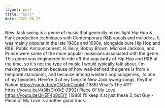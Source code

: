 ```yaml
---
layout: post
title: "557:"
date: 2022-06-27
---
```


New Jack swing is a genre of music that generally mixes light Hip Hop & Funk production techniques with Contemporary R&B vocals and melodies. It was mainly popular in the late 1980s and 1990s, alongside pure Hip Hop and R&B. Public Announcement, R. Kelly, Bobby Brown, Michael Jackson, and Prince were some of the more popular musicians associated with the genre. This genre was engineered to ride off the popularity of Hip Hop and R&B at the time, so it's not the type of music I would typically talk about. I'm making the exception because of how well-defined the genre is from a temporal standpoint, and because among western pop subgenres, its one of my favorites. Here're 3 of my favorite New Jack swing songs.
 Rhythm Nation
https://youtu.be/qC5GqbCtxbM (1989)
 What’s The 411?
https://youtu.be/4t3ilsGhXkE (1992)
 Piece Of My Love
https://youtu.be/JHEF4p8cErY (1988) I'll keep it at just these 3, but Guy - Piece of My Love is another good track.
